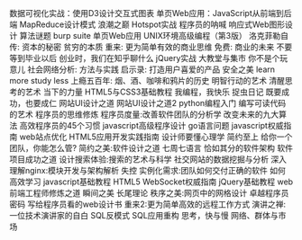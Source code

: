 数据可视化实战：使用D3设计交互式图表
单页Web应用：JavaScript从前端到后端
MapReduce设计模式
浪潮之巅
Hotspot实战
程序员的呐喊
响应式Web图形设计
算法谜题
burp suite
单页Web应用
UNIX环境高级编程（第3版）
洛克菲勒自传: 资本的秘密
贫穷的本质
重来: 更为简单有效的商业思维
免费: 商业的未来
不要等到毕业以后
创业时，我们在知乎聊什么
jQuery实战
大教堂与集市
你不是个玩意儿
社会网络分析: 方法与实践
启示录: 打造用户喜爱的产品
安全之美
learn more study less
上瘾五百年: 烟、酒、咖啡和鸦片的历史
明智行动的艺术
清醒思考的艺术
当下的力量
HTML5与CSS3基础教程
我编程，我快乐
捉虫日记
既要成功，也要成仁
网站UI设计之道
网站UI设计之道2
python编程入门
编写可读代码的艺术
程序员的思维修炼
程序员度量:改善软件团队的分析学
改变未来的九大算法
高效程序员的45个习惯
javascript高级程序设计
go语言问题
javascript权威指南
web站点优化
HTML5应用开发实践指南
设计师要懂心理学
简约至上
给你一个团队，你能怎么管?
简约之美:软件设计之道
七周七语言
恰如其分的软件架构
软件项目成功之道
设计搜索体验:搜索的艺术与科学
社交网站的数据挖掘与分析
深入理解nginx:模块开发与架构解析
失控
实例化需求:团队如何交付正确的软件
如何高效学习
javascript基础教程
HTML5 WebSocket权威指南
jQuery基础教程
web前端工程师修炼之道
瞬间之美
长尾理论
秩序之美:网页中的网格设计
卓越程序员密码
写给程序员看的web设计书
重来2:更为简单高效的远程工作方式
演讲之禅:一位技术演讲家的自白
SQL反模式
SQL应用重构
思考，快与慢
网络、群体与市场
